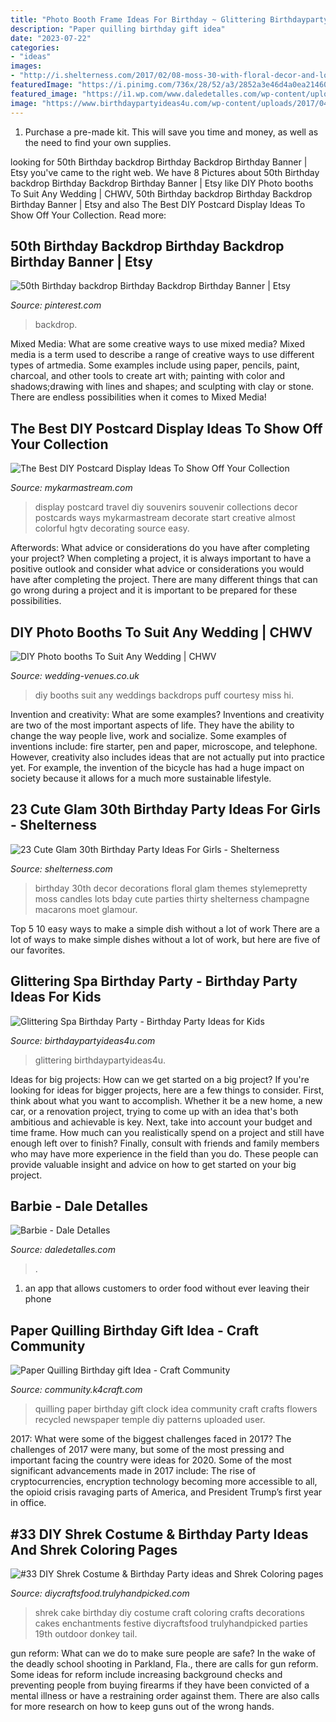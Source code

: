 ```yaml
---
title: "Photo Booth Frame Ideas For Birthday ~ Glittering Birthdaypartyideas4u"
description: "Paper quilling birthday gift idea"
date: "2023-07-22"
categories:
- "ideas"
images:
- "http://i.shelterness.com/2017/02/08-moss-30-with-floral-decor-and-lots-of-candles.jpg"
featuredImage: "https://i.pinimg.com/736x/28/52/a3/2852a3e46d4a0ea2146094d6872a0e36.jpg"
featured_image: "https://i1.wp.com/www.daledetalles.com/wp-content/uploads/2016/07/barbie.jpg"
image: "https://www.birthdaypartyideas4u.com/wp-content/uploads/2017/04/Glittering-Spa-Birthday-Party-Dessert-Table-600x800.jpg"
---
```



1. Purchase a pre-made kit. This will save you time and money, as well as the need to find your own supplies.

	

		
looking for 50th Birthday backdrop Birthday Backdrop Birthday Banner | Etsy you've came to the right web. We have 8 Pictures about 50th Birthday backdrop Birthday Backdrop Birthday Banner | Etsy like DIY Photo booths To Suit Any Wedding | CHWV, 50th Birthday backdrop Birthday Backdrop Birthday Banner | Etsy and also The Best DIY Postcard Display Ideas To Show Off Your Collection. Read more:
		
    
## 50th Birthday Backdrop Birthday Backdrop Birthday Banner | Etsy

<img loading=lazy src="https://i.pinimg.com/736x/28/52/a3/2852a3e46d4a0ea2146094d6872a0e36.jpg" onerror="this.onerror=null;this.src='https://tse1.mm.bing.net/th?id=OIP.6xLF5gY8J3hHIVTBLRDemwHaHa&amp;pid=15.1';" alt="50th Birthday backdrop Birthday Backdrop Birthday Banner | Etsy">

_Source: pinterest.com_

>backdrop. 

	

Mixed Media: What are some creative ways to use mixed media?
Mixed media is a term used to describe a range of creative ways to use different types of artmedia. Some examples include using paper, pencils, paint, charcoal, and other tools to create art with; painting with color and shadows;drawing with lines and shapes; and sculpting with clay or stone. There are endless possibilities when it comes to Mixed Media!

    
## The Best DIY Postcard Display Ideas To Show Off Your Collection

<img loading=lazy src="https://mykarmastream.com/wp-content/uploads/2017/05/postcard-display-ideas-5.jpg" onerror="this.onerror=null;this.src='https://tse4.mm.bing.net/th?id=OIP.X5SjTXtmw1iuPUbJqjLh9wHaJ4&amp;pid=15.1';" alt="The Best DIY Postcard Display Ideas To Show Off Your Collection">

_Source: mykarmastream.com_

>display postcard travel diy souvenirs souvenir collections decor postcards ways mykarmastream decorate start creative almost colorful hgtv decorating source easy. 

	

Afterwords: What advice or considerations do you have after completing your project?
When completing a project, it is always important to have a positive outlook and consider what advice or considerations you would have after completing the project. There are many different things that can go wrong during a project and it is important to be prepared for these possibilities.

    
## DIY Photo Booths To Suit Any Wedding | CHWV

<img loading=lazy src="https://www.wedding-venues.co.uk/sites/default/files/2.wooden-palettes-flowers-himisspuff-DIY-photobooth-backdrops-weddings.jpg" onerror="this.onerror=null;this.src='https://tse4.mm.bing.net/th?id=OIP.glCXrzC89v_Tx6Xr1FeuMgHaLH&amp;pid=15.1';" alt="DIY Photo booths To Suit Any Wedding | CHWV">

_Source: wedding-venues.co.uk_

>diy booths suit any weddings backdrops puff courtesy miss hi. 

	

Invention and creativity: What are some examples?
Inventions and creativity are two of the most important aspects of life. They have the ability to change the way people live, work and socialize. Some examples of inventions include: fire starter, pen and paper, microscope, and telephone. However, creativity also includes ideas that are not actually put into practice yet. For example, the invention of the bicycle has had a huge impact on society because it allows for a much more sustainable lifestyle.

    
## 23 Cute Glam 30th Birthday Party Ideas For Girls - Shelterness

<img loading=lazy src="http://i.shelterness.com/2017/02/08-moss-30-with-floral-decor-and-lots-of-candles.jpg" onerror="this.onerror=null;this.src='https://tse4.mm.bing.net/th?id=OIP.myTpue6Xjo-mm6QgFy8tkgHaLH&amp;pid=15.1';" alt="23 Cute Glam 30th Birthday Party Ideas For Girls - Shelterness">

_Source: shelterness.com_

>birthday 30th decor decorations floral glam themes stylemepretty moss candles lots bday cute parties thirty shelterness champagne macarons moet glamour. 

	

Top 5 10 easy ways to make a simple dish without a lot of work
There are a lot of ways to make simple dishes without a lot of work, but here are five of our favorites.

    
## Glittering Spa Birthday Party - Birthday Party Ideas For Kids

<img loading=lazy src="https://www.birthdaypartyideas4u.com/wp-content/uploads/2017/04/Glittering-Spa-Birthday-Party-Dessert-Table-600x800.jpg" onerror="this.onerror=null;this.src='https://tse1.mm.bing.net/th?id=OIP.rx6xrbywJtwuz2DhBjh5RwHaJ4&amp;pid=15.1';" alt="Glittering Spa Birthday Party - Birthday Party Ideas for Kids">

_Source: birthdaypartyideas4u.com_

>glittering birthdaypartyideas4u. 

	

Ideas for big projects: How can we get started on a big project?
If you're looking for ideas for bigger projects, here are a few things to consider. First, think about what you want to accomplish. Whether it be a new home, a new car, or a renovation project, trying to come up with an idea that's both ambitious and achievable is key. Next, take into account your budget and time frame. How much can you realistically spend on a project and still have enough left over to finish? Finally, consult with friends and family members who may have more experience in the field than you do. These people can provide valuable insight and advice on how to get started on your big project.

    
## Barbie - Dale Detalles

<img loading=lazy src="https://i1.wp.com/www.daledetalles.com/wp-content/uploads/2016/07/barbie.jpg" onerror="this.onerror=null;this.src='https://tse2.mm.bing.net/th?id=OIP.hSojs2UaVA2ghwcR6tqR5AHaNM&amp;pid=15.1';" alt="Barbie - Dale Detalles">

_Source: daledetalles.com_

>. 

	

1. an app that allows customers to order food without ever leaving their phone

    
## Paper Quilling Birthday Gift Idea - Craft Community

<img loading=lazy src="http://community.k4craft.com/wp-content/uploads/2017/01/Paper-quilling-birthday-gift-ideas-5.jpg" onerror="this.onerror=null;this.src='https://tse1.mm.bing.net/th?id=OIP.UTERTvwLKV9k8DWSUmwcMgHaJ4&amp;pid=15.1';" alt="Paper Quilling Birthday gift Idea - Craft Community">

_Source: community.k4craft.com_

>quilling paper birthday gift clock idea community craft crafts flowers recycled newspaper temple diy patterns uploaded user. 

	

2017: What were some of the biggest challenges faced in 2017?
The challenges of 2017 were many, but some of the most pressing and important facing the country were ideas for 2020. Some of the most significant advancements made in 2017 include: The rise of cryptocurrencies, encryption technology becoming more accessible to all, the opioid crisis ravaging parts of America, and President Trump’s first year in office.

    
## #33 DIY Shrek Costume &amp; Birthday Party Ideas And Shrek Coloring Pages

<img loading=lazy src="https://diycraftsfood.trulyhandpicked.com/wp-content/uploads/2016/07/Shrek-Party-Idea_ce.jpg" onerror="this.onerror=null;this.src='https://tse4.mm.bing.net/th?id=OIP.faPV56EicJDY4u4JxAbqfgHaJ3&amp;pid=15.1';" alt="#33 DIY Shrek Costume &amp; Birthday Party ideas and Shrek Coloring pages">

_Source: diycraftsfood.trulyhandpicked.com_

>shrek cake birthday diy costume craft coloring crafts decorations cakes enchantments festive diycraftsfood trulyhandpicked parties 19th outdoor donkey tail. 

	

gun reform: What can we do to make sure people are safe?
In the wake of the deadly school shooting in Parkland, Fla., there are calls for gun reform. Some ideas for reform include increasing background checks and preventing people from buying firearms if they have been convicted of a mental illness or have a restraining order against them. There are also calls for more research on how to keep guns out of the wrong hands.

